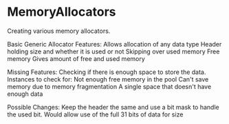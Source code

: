# MemoryAllocators
Creating various memory allocators.

Basic Generic Allocator Features:
	Allows allocation of any data type
	Header holding size and whether it is used or not
	Skipping over used memory
	Free memory
	Gives amount of free and used memory
	
Missing Features:
	Checking if there is enough space to store the data.
		Instances to check for:
			Not enough free memory in the pool
			Can't save memory due to memory fragmentation
			A single space that doesn't have enough data

Possible Changes:
 Keep the header the same and use a bit mask to handle the used bit.
	Would allow use of the full 31 bits of data for size